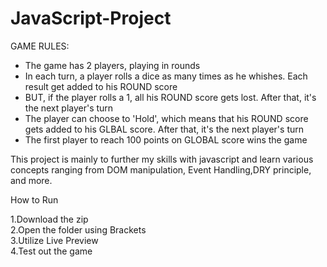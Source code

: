 # JavaScript-Project

GAME RULES:</br>

- The game has 2 players, playing in rounds</br>
- In each turn, a player rolls a dice as many times as he whishes. Each result get added to his ROUND score</br>
- BUT, if the player rolls a 1, all his ROUND score gets lost. After that, it's the next player's turn</br>
- The player can choose to 'Hold', which means that his ROUND score gets added to his GLBAL score. After that, it's the next player's turn</br>
- The first player to reach 100 points on GLOBAL score wins the game</br>


This project is mainly to further my skills with javascript and learn various concepts ranging from DOM manipulation, Event Handling,DRY principle, and more.</br>

How to Run</br>

1.Download the zip </br>
2.Open the folder using Brackets</br>
3.Utilize Live Preview</br>
4.Test out the game</br>
